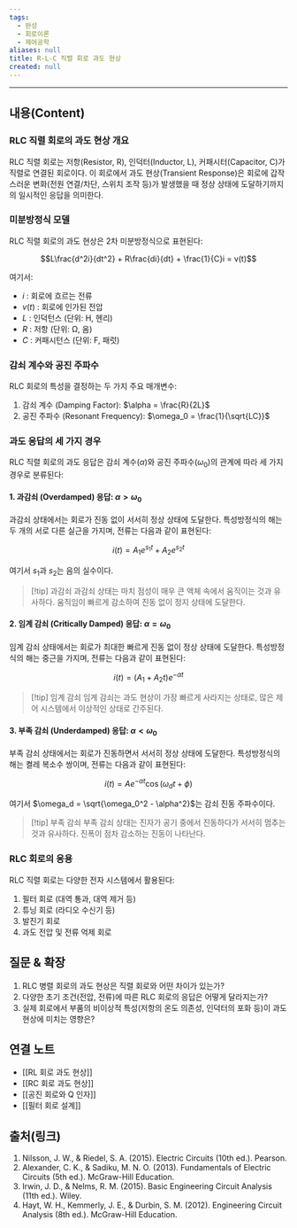 ```yaml
---
tags:
  - 완성
  - 회로이론
  - 제어공학
aliases: null
title: R-L-C 직렬 회로 과도 현상
created: null
---
```


---

## 내용(Content)

### RLC 직렬 회로의 과도 현상 개요

RLC 직렬 회로는 저항(Resistor, R), 인덕터(Inductor, L), 커패시터(Capacitor, C)가 직렬로 연결된 회로이다. 이 회로에서 과도 현상(Transient Response)은 회로에 갑작스러운 변화(전원 연결/차단, 스위치 조작 등)가 발생했을 때 정상 상태에 도달하기까지의 일시적인 응답을 의미한다.

### 미분방정식 모델

RLC 직렬 회로의 과도 현상은 2차 미분방정식으로 표현된다:

$$L\frac{d^2i}{dt^2} + R\frac{di}{dt} + \frac{1}{C}i = v(t)$$

여기서:
- $i$ : 회로에 흐르는 전류
- $v(t)$ : 회로에 인가된 전압
- $L$ : 인덕턴스 (단위: H, 헨리)
- $R$ : 저항 (단위: Ω, 옴)
- $C$ : 커패시턴스 (단위: F, 패럿)

### 감쇠 계수와 공진 주파수

RLC 회로의 특성을 결정하는 두 가지 주요 매개변수:

1. 감쇠 계수 (Damping Factor): $\alpha = \frac{R}{2L}$
2. 공진 주파수 (Resonant Frequency): $\omega_0 = \frac{1}{\sqrt{LC}}$

### 과도 응답의 세 가지 경우

RLC 직렬 회로의 과도 응답은 감쇠 계수($\alpha$)와 공진 주파수($\omega_0$)의 관계에 따라 세 가지 경우로 분류된다:

#### 1. 과감쇠 (Overdamped) 응답: $\alpha > \omega_0$

과감쇠 상태에서는 회로가 진동 없이 서서히 정상 상태에 도달한다. 특성방정식의 해는 두 개의 서로 다른 실근을 가지며, 전류는 다음과 같이 표현된다:

$$i(t) = A_1e^{s_1t} + A_2e^{s_2t}$$

여기서 $s_1$과 $s_2$는 음의 실수이다.

>[!tip] 과감쇠
>과감쇠 상태는 마치 점성이 매우 큰 액체 속에서 움직이는 것과 유사하다. 움직임이 빠르게 감소하여 진동 없이 정지 상태에 도달한다.

#### 2. 임계 감쇠 (Critically Damped) 응답: $\alpha = \omega_0$

임계 감쇠 상태에서는 회로가 최대한 빠르게 진동 없이 정상 상태에 도달한다. 특성방정식의 해는 중근을 가지며, 전류는 다음과 같이 표현된다:

$$i(t) = (A_1 + A_2t)e^{-\alpha t}$$

>[!tip] 임계 감쇠
>임계 감쇠는 과도 현상이 가장 빠르게 사라지는 상태로, 많은 제어 시스템에서 이상적인 상태로 간주된다.

#### 3. 부족 감쇠 (Underdamped) 응답: $\alpha < \omega_0$

부족 감쇠 상태에서는 회로가 진동하면서 서서히 정상 상태에 도달한다. 특성방정식의 해는 켤레 복소수 쌍이며, 전류는 다음과 같이 표현된다:

$$i(t) = Ae^{-\alpha t}\cos(\omega_d t + \phi)$$

여기서 $\omega_d = \sqrt{\omega_0^2 - \alpha^2}$는 감쇠 진동 주파수이다.

>[!tip] 부족 감쇠
>부족 감쇠 상태는 진자가 공기 중에서 진동하다가 서서히 멈추는 것과 유사하다. 진폭이 점차 감소하는 진동이 나타난다.

### RLC 회로의 응용

RLC 직렬 회로는 다양한 전자 시스템에서 활용된다:

1. 필터 회로 (대역 통과, 대역 제거 등)
2. 튜닝 회로 (라디오 수신기 등)
3. 발진기 회로
4. 과도 전압 및 전류 억제 회로

## 질문 & 확장

1. RLC 병렬 회로의 과도 현상은 직렬 회로와 어떤 차이가 있는가?
2. 다양한 초기 조건(전압, 전류)에 따른 RLC 회로의 응답은 어떻게 달라지는가?
3. 실제 회로에서 부품의 비이상적 특성(저항의 온도 의존성, 인덕터의 포화 등)이 과도 현상에 미치는 영향은?

## 연결 노트

- [[RL 회로 과도 현상]]
- [[RC 회로 과도 현상]]
- [[공진 회로와 Q 인자]]
- [[필터 회로 설계]]

## 출처(링크)

1. Nilsson, J. W., & Riedel, S. A. (2015). Electric Circuits (10th ed.). Pearson.
2. Alexander, C. K., & Sadiku, M. N. O. (2013). Fundamentals of Electric Circuits (5th ed.). McGraw-Hill Education.
3. Irwin, J. D., & Nelms, R. M. (2015). Basic Engineering Circuit Analysis (11th ed.). Wiley.
4. Hayt, W. H., Kemmerly, J. E., & Durbin, S. M. (2012). Engineering Circuit Analysis (8th ed.). McGraw-Hill Education.





